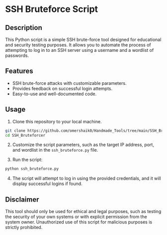 # SSH Bruteforce Script

## Description
This Python script is a simple SSH brute-force tool designed for educational and security testing purposes. It allows you to automate the process of attempting to log in to an SSH server using a username and a wordlist of passwords.

## Features
- SSH brute-force attacks with customizable parameters.
- Provides feedback on successful login attempts.
- Easy-to-use and well-documented code.

## Usage
1. Clone this repository to your local machine.

```bash
git clone https://github.com/omershaik0/Handmade_Tools/tree/main/SSH_Bruteforcer
cd SSH_Bruteforcer
```

2. Customize the script parameters, such as the target IP address, port, and wordlist in the `ssh_bruteforce.py` file.

3. Run the script:

```bash
python ssh_bruteforce.py
```

4. The script will attempt to log in using the provided credentials, and it will display successful logins if found.

## Disclaimer
This tool should only be used for ethical and legal purposes, such as testing the security of your own systems or with explicit permission from the system owner. Unauthorized use of this script for malicious purposes is strictly prohibited.
